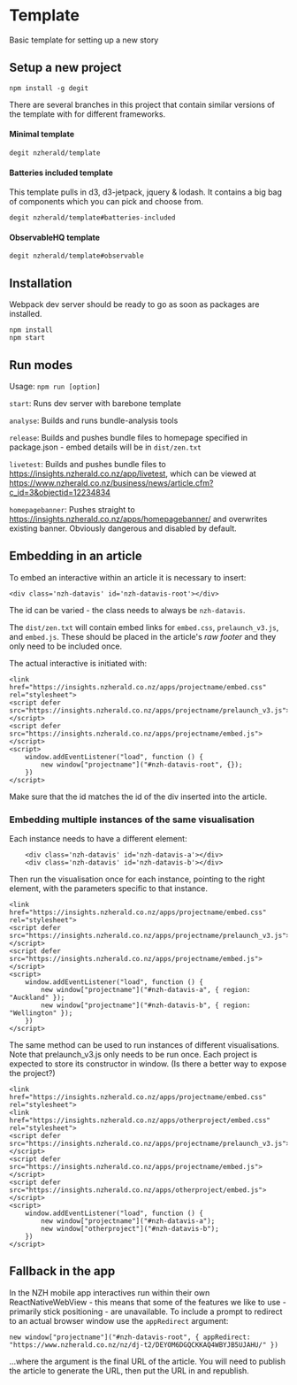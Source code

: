 # Template
Basic template for setting up a new story

## Setup a new project
`npm install -g degit`

There are several branches in this project that contain similar versions of the
template with for different frameworks.

#### Minimal template
`degit nzherald/template`

#### Batteries included template
This template pulls in d3, d3-jetpack, jquery & lodash. It contains a big bag of components which you can pick and choose from.

`degit nzherald/template#batteries-included`

#### ObservableHQ template
`degit nzherald/template#observable`


## Installation
Webpack dev server should be ready to go as soon as packages are installed.
```
npm install
npm start
```


## Run modes
Usage: `npm run [option]`

`start`: Runs dev server with barebone template

`analyse`: Builds and runs bundle-analysis tools

`release`: Builds and pushes bundle files to homepage specified in package.json - embed details will be in `dist/zen.txt`

`livetest`: Builds and pushes bundle files to https://insights.nzherald.co.nz/app/livetest, which can be viewed at https://www.nzherald.co.nz/business/news/article.cfm?c_id=3&objectid=12234834

`homepagebanner`: Pushes straight to https://insights.nzherald.co.nz/apps/homepagebanner/ and overwrites existing banner. Obviously dangerous and disabled by default.


## Embedding in an article
To embed an interactive within an article it is necessary to insert:

`<div class='nzh-datavis' id='nzh-datavis-root'></div>`

The id can be varied - the class needs to always be `nzh-datavis`.

The `dist/zen.txt` will contain embed links for `embed.css`, `prelaunch_v3.js`, and `embed.js`.
These should be placed in the article's _raw footer_ and they only need to be included once.

The actual interactive is initiated with:

```
<link href="https://insights.nzherald.co.nz/apps/projectname/embed.css" rel="stylesheet">
<script defer src="https://insights.nzherald.co.nz/apps/projectname/prelaunch_v3.js"></script>
<script defer src="https://insights.nzherald.co.nz/apps/projectname/embed.js"></script>
<script>
    window.addEventListener("load", function () {
        new window["projectname"]("#nzh-datavis-root", {});
    })
</script>
```

Make sure that the id matches the id of the div inserted into the article.


### Embedding multiple instances of the same visualisation
Each instance needs to have a different element:

```
    <div class='nzh-datavis' id='nzh-datavis-a'></div>
    <div class='nzh-datavis' id='nzh-datavis-b'></div>
```

Then run the visualisation once for each instance, pointing to the right element, with
the parameters specific to that instance.

```
<link href="https://insights.nzherald.co.nz/apps/projectname/embed.css" rel="stylesheet">
<script defer src="https://insights.nzherald.co.nz/apps/projectname/prelaunch_v3.js"></script>
<script defer src="https://insights.nzherald.co.nz/apps/projectname/embed.js"></script>
<script>
    window.addEventListener("load", function () {
        new window["projectname"]("#nzh-datavis-a", { region: "Auckland" });
        new window["projectname"]("#nzh-datavis-b", { region: "Wellington" });
    })
</script>
```

The same method can be used to run instances of different visualisations. Note that
prelaunch_v3.js only needs to be run once. Each project is expected to store its constructor
in window. (Is there a better way to expose the project?)

```
<link href="https://insights.nzherald.co.nz/apps/projectname/embed.css" rel="stylesheet">
<link href="https://insights.nzherald.co.nz/apps/otherproject/embed.css" rel="stylesheet">
<script defer src="https://insights.nzherald.co.nz/apps/projectname/prelaunch_v3.js"></script>
<script defer src="https://insights.nzherald.co.nz/apps/projectname/embed.js"></script>
<script defer src="https://insights.nzherald.co.nz/apps/otherproject/embed.js"></script>
<script>
    window.addEventListener("load", function () {
        new window["projectname"]("#nzh-datavis-a");
        new window["otherproject"]("#nzh-datavis-b");
    })
</script>
```


## Fallback in the app
In the NZH mobile app interactives run within their own ReactNativeWebView - this means that some of
the features we like to use - primarily stick positioning - are unavailable. To include a prompt to
redirect to an actual browser window use the `appRedirect` argument:

`new window["projectname"]("#nzh-datavis-root", { appRedirect: "https://www.nzherald.co.nz/nz/dj-t2/DEYOM6DGQCKKAQ4WBYJB5UJAHU/" })`

...where the argument is the final URL of the article. You will need to publish the article to
generate the URL, then put the URL in and republish.
